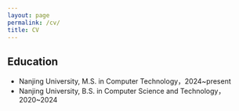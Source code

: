 ```yaml
---
layout: page
permalink: /cv/
title: CV
---
```



## Education
- Nanjing University, M.S. in Computer Technology，2024~present
- Nanjing University, B.S. in Computer Science and Technology，2020~2024

